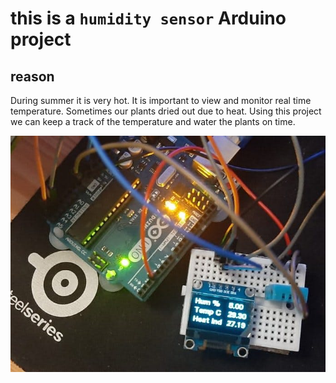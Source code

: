 # this is a `humidity sensor` Arduino project

## reason
 During summer it is very hot. It is important to view and monitor real time temperature. Sometimes our plants dried out due to heat. Using this project we can keep a track of the temperature and water the plants on time.



 
![screenshot](https://github.com/kunsh13/Humidity-Temperature-Project/blob/79306f16749c07826c5e7cfd64adffa03479fad4/images/pic.jpeg)